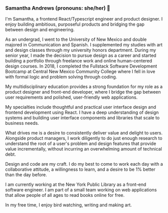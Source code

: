 ### Samantha Andrews (pronouns: she/her) 👋

I'm Samantha, a frontend React/Typescript engineer and product designer. I enjoy building ambitious, purposeful products and bridging the gap between design and engineering.

As an undergrad, I went to the University of New Mexico and double majored in Communication and Spanish. I supplemented my studies with art and design classes through my university honors department. During my senior year, I made the decision to pursue design as a career and started building a portfolio through freelance work and online human-centered design courses. In 2018, I completed the Fullstack Software Development Bootcamp at Central New Mexico Community College where I fell in love with formal logic and problem solving through coding.

My multidisciplinary education provides a strong foundation for my role as a product designer and front-end developer, where I bridge the gap between user requirements and polished, user-friendly web applications.

My specialties include thoughtful and practical user interface design and frontend development using React. I have a deep understanding of design systems and building user interface components and libraries that scale to business needs.

What drives me is a desire to consistently deliver value and delight to users. Alongside product managers, I work diligently to do just enough research to understand the root of a user's problem and design features that provide value incrementally, without incurring an overwhelming amount of technical debt.

Design and code are my craft. I do my best to come to work each day with a collaborative attitude, a willingness to learn, and a desire to be 1% better than the day before.

I am currently working at the New York Public Library as a front-end software engineer. I am part of a small team working on web applications that allow people of all ages to read books online for free.

In my free time, I enjoy bird watching, writing and making art.

<!--
**samanthaandrews/samanthaandrews** is a ✨ _special_ ✨ repository because its `README.md` (this file) appears on your GitHub profile.

Here are some ideas to get you started:

- 🔭 I’m currently working on ...
- 🌱 I’m currently learning ...
- 👯 I’m looking to collaborate on ...
- 🤔 I’m looking for help with ...
- 💬 Ask me about ...
- 📫 How to reach me: ...
- 😄 Pronouns: ...
- ⚡ Fun fact: ...
-->
